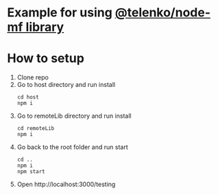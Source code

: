 # Example for using [@telenko/node-mf library](https://github.com/telenko/node-mf)
# How to setup
 1. Clone repo
 2. Go to host directory and run install
    ```
    cd host
    npm i
    ```
3. Go to remoteLib directory and run install
    ```
    cd remoteLib
    npm i
    ```
4. Go back to the root folder and run start
    ```
    cd ..
    npm i
    npm start
    ```
5. Open http://localhost:3000/testing